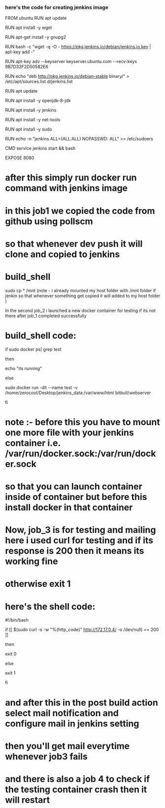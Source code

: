 ### here's the code for creating jenkins image

FROM ubuntu
RUN apt update

RUN apt install -y wget

RUN apt-get install -y gnupg2

RUN bash -c "wget -q -O - https://pkg.jenkins.io/debian/jenkins.io.key | apt-key add -"

RUN apt-key adv --keyserver keyserver.ubuntu.com --recv-keys 9B7D32F2D50582E6

RUN echo "deb http://pkg.jenkins.io/debian-stable binary/" > /etc/apt/sources.list.d/jenkins.list

RUN apt update

RUN apt install -y openjdk-8-jdk

RUN apt install -y jenkins

RUN apt install -y net-tools

RUN apt install -y sudo

RUN echo -n "jenkins     ALL=(ALL:ALL)   NOPASSWD: ALL" >> /etc/sudoers

CMD service jenkins start  && bash

EXPOSE 8080


# after this simply run docker run command with jenkins image



# in this job1 we copied the code from github using pollscm
# so that whenever dev push it will clone and copied to jenkins

# build_shell

sudo cp * /mnt   (note - i already mounted my host folder with /mnt folder if jenkin so that whenever something get copied it will added to my host folder   )

In the second job_2 i launched a new docker container for testing if its not there    after job_1 completed successfully

# build_shell code:

if sudo docker ps| grep test

then

echo "its running"

else

sudo docker run -dit --name test -v /home/zerocool/Desktop/jenkins_data:/var/www/html bitbull/webserver

fi


# note :- before this you have to mount one more file with your jenkins container i.e.  /var/run/docker.sock:/var/run/docker.sock

# so that you can launch container inside of container  but before this install docker in that container


# Now, job_3 is for testing and mailing here i used curl for testing and if its response is 200 then it means its working fine  
# otherwise exit 1

# here's the shell code:

#!/bin/bash

if [[ $(sudo curl  -s -w "%{http_code}" http://172.17.0.4/ -o /dev/null) == 200 ]]

then

exit 0

else

exit 1

fi


# and after this in the post build action select mail notification  and configure mail in jenkins setting

# then you'll get mail everytime whenever job3 fails

# and there is also a job 4 to check if the testing container crash then it will restart


